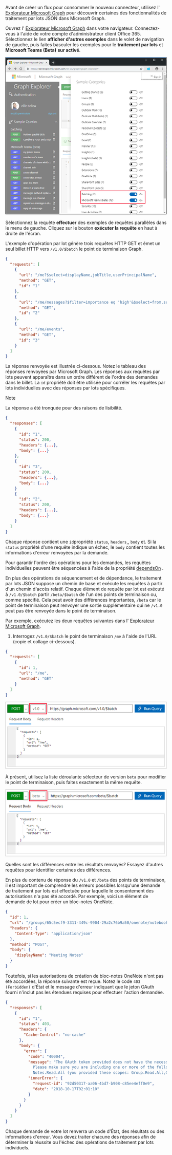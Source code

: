 <!-- markdownlint-disable MD002 MD041 -->

Avant de créer un flux pour consommer le nouveau connecteur, utilisez l' [Explorateur Microsoft Graph](https://developer.microsoft.com/graph/graph-explorer) pour découvrir certaines des fonctionnalités de traitement par lots JSON dans Microsoft Graph.

Ouvrez l' [Explorateur Microsoft Graph](https://developer.microsoft.com/graph/graph-explorer) dans votre navigateur. Connectez-vous à l'aide de votre compte d'administrateur client Office 365. Sélectionnez le lien **afficher d'autres exemples** dans le volet de navigation de gauche, puis faites basculer les exemples pour le **traitement par lots** et **Microsoft Teams (Beta)** **sur activé**.

![Capture d'écran de la boîte de dialogue Afficher plus d'exemples dans l'afficheur Graph](./images/graph-explore1.png)

Sélectionnez la requête **effectuer** des exemples de requêtes parallèles dans le menu de gauche. Cliquez sur le bouton **exécuter la requête** en haut à droite de l'écran.

L'exemple d'opération par lot génère trois requêtes HTTP GET et émet un seul billet HTTP vers `/v1.0/$batch` le point de terminaison Graph.

```json
{
  "requests": [
    {
      "url": "/me?$select=displayName,jobTitle,userPrincipalName",
      "method": "GET",
      "id": "1"
    },
    {
      "url": "/me/messages?$filter=importance eq 'high'&$select=from,subject,receivedDateTime,bodyPreview",
      "method": "GET",
      "id": "2"
    },
    {
      "url": "/me/events",
      "method": "GET",
      "id": "3"
    }
  ]
}
```

La réponse renvoyée est illustrée ci-dessous. Notez le tableau des réponses renvoyées par Microsoft Graph. Les réponses aux requêtes par lots peuvent apparaître dans un ordre différent de l'ordre des demandes dans le billet. La `id` propriété doit être utilisée pour corréler les requêtes par lots individuelles avec des réponses par lots spécifiques.

> [!NOTE]
> La réponse a été tronquée pour des raisons de lisibilité.

```json
{
  "responses": [
    {
      "id": "1",
      "status": 200,
      "headers": {...},
      "body": {...}
    },
    {
      "id": "3",
      "status": 200,
      "headers": {...},
      "body": {...}
    }
    {
      "id": "2",
      "status": 200,
      "headers": {...},
      "body": {...}
    }
  ]
}
```

Chaque réponse contient une `id`propriété `status`, `headers`,, `body` et. Si la `status` propriété d'une requête indique un échec, le `body` contient toutes les informations d'erreur renvoyées par la demande.

Pour garantir l'ordre des opérations pour les demandes, les requêtes individuelles peuvent être séquencées à l'aide de la propriété [dependsOn](https://docs.microsoft.com/graph/json-batching#sequencing-requests-with-the-dependson-property) .

En plus des opérations de séquencement et de dépendance, le traitement par lots JSON suppose un chemin de base et exécute les requêtes à partir d'un chemin d'accès relatif. Chaque élément de requête par lot est exécuté à `/v1.0/$batch` partir `/beta/$batch` de l'un des points de terminaison ou, comme spécifié. Cela peut avoir des différences importantes, `/beta` car le point de terminaison peut renvoyer une sortie supplémentaire qui ne `/v1.0` peut pas être renvoyée dans le point de terminaison.

Par exemple, exécutez les deux requêtes suivantes dans l' [Explorateur Microsoft Graph](https://developer.microsoft.com/graph/graph-explorer).

1. Interrogez `/v1.0/$batch` le point de terminaison `/me` à l'aide de l'URL (copie et collage ci-dessous).

```json
{
  "requests": [
    {
      "id": 1,
      "url": "/me",
      "method": "GET"
    }
  ]
}
```

![Capture d'écran de la requête par lots dans l'afficheur Graph avec la version 1.0 sélectionnée](./images/graph-explore3.png)

À présent, utilisez la liste déroulante sélecteur de version `beta` pour modifier le point de terminaison, puis faites exactement la même requête.

![Graph-explore-4](./images/graph-explore4.png)

Quelles sont les différences entre les résultats renvoyés? Essayez d'autres requêtes pour identifier certaines des différences.

En plus du contenu de réponse du `/v1.0` et `/beta` des points de terminaison, il est important de comprendre les erreurs possibles lorsqu'une demande de traitement par lots est effectuée pour laquelle le consentement des autorisations n'a pas été accordé. Par exemple, voici un élément de demande de lot pour créer un bloc-notes OneNote.

```json
{
  "id": 1,
  "url": "/groups/65c5ecf9-3311-449c-9904-29a2c76b9a50/onenote/notebooks",
  "headers": {
    "Content-Type": "application/json"
  },
  "method": "POST",
  "body": {
    "displayName": "Meeting Notes"
  }
}
```

Toutefois, si les autorisations de création de bloc-notes OneNote n'ont pas été accordées, la réponse suivante est reçue. Notez le code `403 (Forbidden)` d'État et le message d'erreur indiquant que le jeton OAuth fourni n'inclut pas les étendues requises pour effectuer l'action demandée.

```json
{
  "responses": [
    {
      "id": "1",
      "status": 403,
      "headers": {
        "Cache-Control": "no-cache"
      },
      "body": {
        "error": {
          "code": "40004",
          "message": "The OAuth token provided does not have the necessary scopes to complete the request.
            Please make sure you are including one or more of the following scopes: Notes.ReadWrite.All,
            Notes.Read.All (you provided these scopes: Group.Read.All,Group.ReadWrite.All,User.Read,User.Read.All)",
          "innerError": {
            "request-id": "92d50317-aa06-4bd7-b908-c85ee4eff0e9",
            "date": "2018-10-17T02:01:10"
          }
        }
      }
    }
  ]
}
```

Chaque demande de votre lot renverra un code d'État, des résultats ou des informations d'erreur. Vous devez traiter chacune des réponses afin de déterminer la réussite ou l'échec des opérations de traitement par lots individuels.